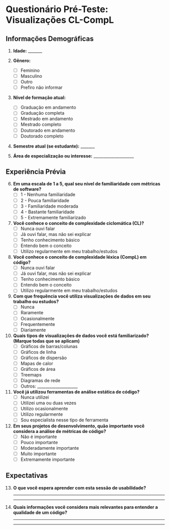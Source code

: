 # Questionário Pré-Teste: Visualizações CL-CompL

## Informações Demográficas

1. **Idade:** _______

2. **Gênero:**
   - [ ] Feminino
   - [ ] Masculino
   - [ ] Outro
   - [ ] Prefiro não informar

3. **Nível de formação atual:**
   - [ ] Graduação em andamento
   - [ ] Graduação completa
   - [ ] Mestrado em andamento
   - [ ] Mestrado completo
   - [ ] Doutorado em andamento
   - [ ] Doutorado completo

4. **Semestre atual (se estudante):** _______

5. **Área de especialização ou interesse:** ____________________

## Experiência Prévia

6. **Em uma escala de 1 a 5, qual seu nível de familiaridade com métricas de software?**
   - [ ] 1 - Nenhuma familiaridade
   - [ ] 2 - Pouca familiaridade
   - [ ] 3 - Familiaridade moderada
   - [ ] 4 - Bastante familiaridade
   - [ ] 5 - Extremamente familiarizado

7. **Você conhece o conceito de complexidade ciclomática (CL)?**
   - [ ] Nunca ouvi falar
   - [ ] Já ouvi falar, mas não sei explicar
   - [ ] Tenho conhecimento básico
   - [ ] Entendo bem o conceito
   - [ ] Utilizo regularmente em meu trabalho/estudos

8. **Você conhece o conceito de complexidade léxica (CompL) em código?**
   - [ ] Nunca ouvi falar
   - [ ] Já ouvi falar, mas não sei explicar
   - [ ] Tenho conhecimento básico
   - [ ] Entendo bem o conceito
   - [ ] Utilizo regularmente em meu trabalho/estudos

9. **Com que frequência você utiliza visualizações de dados em seu trabalho ou estudos?**
   - [ ] Nunca
   - [ ] Raramente
   - [ ] Ocasionalmente
   - [ ] Frequentemente
   - [ ] Diariamente

10. **Quais tipos de visualizações de dados você está familiarizado? (Marque todas que se aplicam)**
    - [ ] Gráficos de barras/colunas
    - [ ] Gráficos de linha
    - [ ] Gráficos de dispersão
    - [ ] Mapas de calor
    - [ ] Gráficos de área
    - [ ] Treemaps
    - [ ] Diagramas de rede
    - [ ] Outros: ____________________

11. **Você já utilizou ferramentas de análise estática de código?**
    - [ ] Nunca utilizei
    - [ ] Utilizei uma ou duas vezes
    - [ ] Utilizo ocasionalmente
    - [ ] Utilizo regularmente
    - [ ] Sou especialista nesse tipo de ferramenta

12. **Em seus projetos de desenvolvimento, quão importante você considera a análise de métricas de código?**
    - [ ] Não é importante
    - [ ] Pouco importante
    - [ ] Moderadamente importante
    - [ ] Muito importante
    - [ ] Extremamente importante

## Expectativas

13. **O que você espera aprender com esta sessão de usabilidade?**
    _________________________________________________________________
    _________________________________________________________________

14. **Quais informações você considera mais relevantes para entender a qualidade de um código?**
    _________________________________________________________________
    _________________________________________________________________
